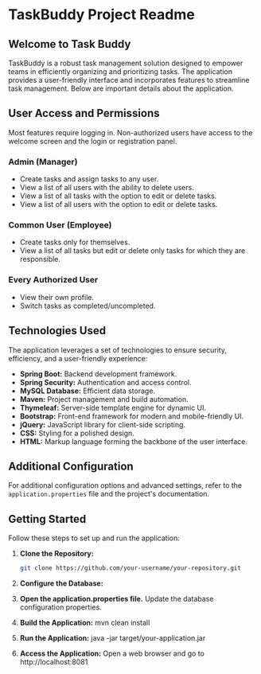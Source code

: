 # TaskBuddy Project Readme

## Welcome to Task Buddy

TaskBuddy is a robust task management solution designed to empower teams in efficiently organizing and prioritizing tasks. The application provides a user-friendly interface and incorporates features to streamline task management. Below are important details about the application.

## User Access and Permissions

Most features require logging in. Non-authorized users have access to the welcome screen and the login or registration panel.

### Admin (Manager)

- Create tasks and assign tasks to any user.
- View a list of all users with the ability to delete users.
- View a list of all tasks with the option to edit or delete tasks.
- View a list of all users with the option to edit or delete tasks.

### Common User (Employee)

- Create tasks only for themselves.
- View a list of all tasks but edit or delete only tasks for which they are responsible.

### Every Authorized User

- View their own profile.
- Switch tasks as completed/uncompleted.


## Technologies Used

The application leverages a set of technologies to ensure security, efficiency, and a user-friendly experience:

- **Spring Boot:** Backend development framework.
- **Spring Security:** Authentication and access control.
- **MySQL Database:** Efficient data storage.
- **Maven:** Project management and build automation.
- **Thymeleaf:** Server-side template engine for dynamic UI.
- **Bootstrap:** Front-end framework for modern and mobile-friendly UI.
- **jQuery:** JavaScript library for client-side scripting.
- **CSS:** Styling for a polished design.
- **HTML:** Markup language forming the backbone of the user interface.

## Additional Configuration

For additional configuration options and advanced settings, refer to the `application.properties` file and the project's documentation.

## Getting Started

Follow these steps to set up and run the application:

1. **Clone the Repository:**
   ```bash
   git clone https://github.com/your-username/your-repository.git

2. **Configure the Database:**

3. **Open the application.properties file.**
Update the database configuration properties.
4. **Build the Application:**
mvn clean install

5. **Run the Application:**
java -jar target/your-application.jar

7. **Access the Application:**
Open a web browser and go to http://localhost:8081
